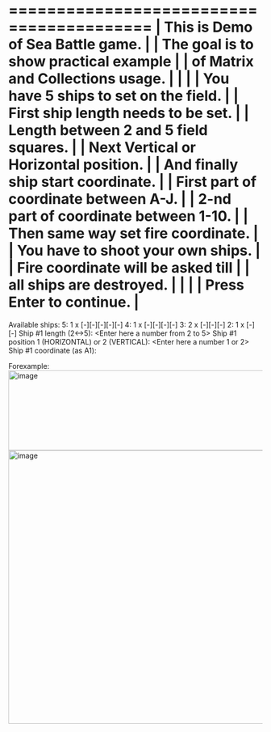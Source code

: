 =========================================
| This is Demo of Sea Battle game.      |
| The goal is to show practical example |
| of Matrix and Collections usage.      |
|                                       |
| You have 5 ships to set on the field. |
| First ship length needs to be set.    |
| Length between 2 and 5 field squares. |
| Next Vertical or Horizontal position. |
| And finally ship start coordinate.    |
| First part of coordinate between A-J. |
| 2-nd part of coordinate between 1-10. |
| Then same way set fire coordinate.    |
| You have to shoot your own ships.     |
| Fire coordinate will be asked till    |
| all ships are destroyed.              |
|                                       |
| Press Enter to continue.              |
=========================================

Available ships:
5:  1 x [-][-][-][-][-]
4:  1 x [-][-][-][-]
3:  2 x [-][-][-]
2:  1 x [-][-]
Ship #1 length (2<->5): <Enter here a number from 2 to 5>
Ship #1 position 1 (HORIZONTAL) or 2 (VERTICAL): <Enter here a number 1 or 2>
Ship #1 coordinate (as A1): <Enter here start coordinate of the ship>

Forexample:
<img width="1105" height="158" alt="image" src="https://github.com/user-attachments/assets/24f1d01f-5a36-43ee-932a-7f286e263a68" />
<img width="1105" height="541" alt="image" src="https://github.com/user-attachments/assets/4848cf9a-232c-4156-82f6-d5ed7b5fbd38" />

